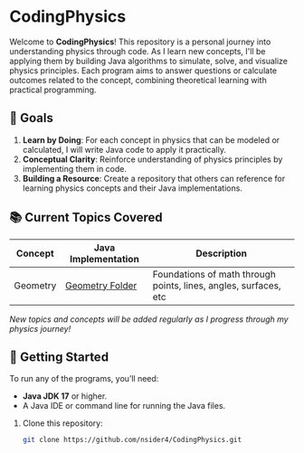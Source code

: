 # CodingPhysics

Welcome to **CodingPhysics**! This repository is a personal journey into understanding physics through code. As I learn new concepts, I'll be applying them by building Java algorithms to simulate, solve, and visualize physics principles. Each program aims to answer questions or calculate outcomes related to the concept, combining theoretical learning with practical programming.

## 🎯 Goals

1. **Learn by Doing**: For each concept in physics that can be modeled or calculated, I will write Java code to apply it practically.
2. **Conceptual Clarity**: Reinforce understanding of physics principles by implementing them in code.
3. **Building a Resource**: Create a repository that others can reference for learning physics concepts and their Java implementations.

## 📚 Current Topics Covered

| Concept        | Java Implementation             | Description                                          |
| -------------- | --------------------------------| ---------------------------------------------------- |
| Geometry      | [Geometry Folder](CodingPhysics/Geometry)      | Foundations of math through points, lines, angles, surfaces, etc   |

*New topics and concepts will be added regularly as I progress through my physics journey!*

## 🚀 Getting Started

To run any of the programs, you’ll need:
- **Java JDK 17** or higher.
- A Java IDE or command line for running the Java files.

1. Clone this repository:
   ```bash
   git clone https://github.com/nsider4/CodingPhysics.git
